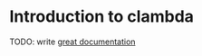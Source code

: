# Introduction to clambda

TODO: write [great documentation](http://jacobian.org/writing/what-to-write/)
